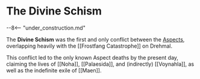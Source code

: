 # The Divine Schism

--8<-- "under_construction.md"

The **Divine Schism** was the first and only conflict between the [Aspects](Lore/Higher_Beings/Aspects/), overlapping heavily with the [[Frostfang Catastrophe]] on Drehmal.

This conflict led to the only known Aspect deaths by the present day, claiming the lives of [[Noha]], [[Palaesida]], and (indirectly) [[Voynahla]], as well as the indefinite exile of [[Maen]].